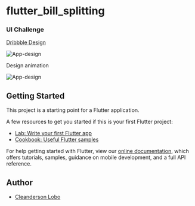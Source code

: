 # flutter_bill_splitting

### UI Challenge

[Dribbble Design](https://dribbble.com/shots/4437846-Split-Bill-concept/attachments/1008076)

![App-design](https://cdn.dribbble.com/users/997070/screenshots/4437846/attachments/1008076/split_bill_2x.png)

Design animation

![App-design](https://cdn.dribbble.com/users/997070/screenshots/4413821/split-bill-interaction-tips-calculator.gif)



## Getting Started

This project is a starting point for a Flutter application.

A few resources to get you started if this is your first Flutter project:

- [Lab: Write your first Flutter app](https://flutter.dev/docs/get-started/codelab)
- [Cookbook: Useful Flutter samples](https://flutter.dev/docs/cookbook)

For help getting started with Flutter, view our
[online documentation](https://flutter.dev/docs), which offers tutorials,
samples, guidance on mobile development, and a full API reference.


## Author

*	[Cleanderson Lobo](https://www.linkedin.com/in/cleandersonlobo/)